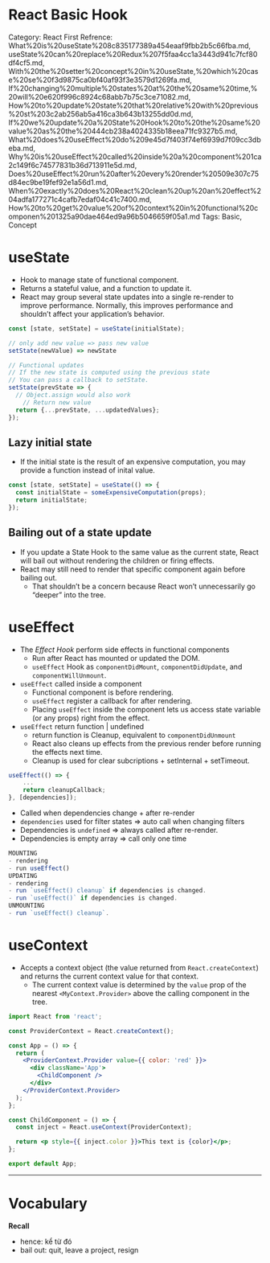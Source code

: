 # React Basic Hook

Category: React
First Refrence: What%20is%20useState%208c835177389a454eaaf9fbb2b5c66fba.md, useState%20can%20replace%20Redux%207f5faa4cc1a3443d941c7fcf80df4cf5.md, With%20the%20setter%20concept%20in%20useState,%20which%20case%20se%20f3d9875ca0bf40af93f3e3579d1269fa.md, If%20changing%20multiple%20states%20at%20the%20same%20time,%20will%20e620f996c8924c68abb7b75c3ce71082.md, How%20to%20update%20state%20that%20relative%20with%20previous%20st%203c2ab256ab5a416ca3b643b13255dd0d.md, If%20we%20update%20a%20State%20Hook%20to%20the%20same%20value%20as%20the%20444cb238a4024335b18eea71fc9327b5.md, What%20does%20useEffect%20do%209e45d7f403f74ef6939d7f09cc3dbeba.md, Why%20is%20useEffect%20called%20inside%20a%20component%201ca2c149f6c74577831b36d713911e5d.md, Does%20useEffect%20run%20after%20every%20render%20509e307c75d84ec9be19fef92e1a56d1.md, When%20exactly%20does%20React%20clean%20up%20an%20effect%204adfa177271c4cafb7edaf04c41c7400.md, How%20to%20get%20value%20of%20context%20in%20functional%20componen%201325a90dae464ed9a96b5046659f05a1.md
Tags: Basic, Concept

# useState

- Hook to manage state of functional component.
- Returns a stateful value, and a function to update it.
- React may group several state updates into a single re-render to improve performance. Normally, this improves performance and shouldn’t affect your application’s behavior.

```jsx
const [state, setState] = useState(initialState);

// only add new value => pass new value
setState(newValue) => newState

// Functional updates
// If the new state is computed using the previous state
// You can pass a callback to setState.
setState(prevState => {
  // Object.assign would also work
	// Return new value
  return {...prevState, ...updatedValues};
});
```

## **Lazy initial state**

- If the initial state is the result of an expensive computation, you may provide a function instead of inital value.

```jsx
const [state, setState] = useState(() => {
  const initialState = someExpensiveComputation(props);
  return initialState;
});
```

## **Bailing out of a state update**

- If you update a State Hook to the same value as the current state, React will bail out without rendering the children or firing effects.
- React may still need to render that specific component again before bailing out.
    - That shouldn’t be a concern because React won’t unnecessarily go “deeper” into the tree.

# useEffect

- The *Effect Hook* perform side effects in functional components
    - Run after React has mounted or updated the DOM.
    - `useEffect` Hook as `componentDidMount`, `componentDidUpdate`, and `componentWillUnmount`.
- `useEffect` called inside a component
    - Functional component is before rendering.
    - `useEffect` register a callback for after rendering.
    - Placing `useEffect` inside the component lets us access state variable (or any props) right from the effect.
- `useEffect` return function | undefined
    - return function is Cleanup,  equivalent to `componentDidUnmount`
    - React also cleans up effects from the previous render before running the effects next time.
    - Cleanup is used for clear subcriptions + setInternal + setTimeout.

```jsx
useEffect(() => {
	...
	return cleanupCallback;
}, [dependencies]); 
```

- Called when dependencies change + after re-render
- `dependencies` used for filter states ⇒ auto call when changing filters
- Dependencies is `undefined` ⇒ always called after re-render.
- Dependencies is empty array ⇒ call only one time

```jsx
MOUNTING
- rendering
- run useEffect()
UPDATING
- rendering
- run `useEffect() cleanup` if dependencies is changed.
- run `useEffect()` if dependencies is changed.
UNMOUNTING
- run `useEffect() cleanup`.
```

# useContext

- Accepts a context object (the value returned from `React.createContext`) and returns the current context value for that context.
    - The current context value is determined by the `value` prop of the nearest `<MyContext.Provider>` above the calling component in the tree.

```jsx
import React from 'react';

const ProviderContext = React.createContext();

const App = () => {
  return (
    <ProviderContext.Provider value={{ color: 'red' }}>
      <div className='App'>
        <ChildComponent />
      </div>
    </ProviderContext.Provider>
  );
};

const ChildComponent = () => {
  const inject = React.useContext(ProviderContext);

  return <p style={{ inject.color }}>This text is {color}</p>;
};

export default App;
```

---

# Vocabulary

**Recall**

- hence: kể từ đó
- bail out: quit, leave a project, resign